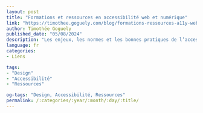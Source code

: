 ```yaml
---
layout: post
title: "Formations et ressources en accessibilité web et numérique"
link: "https://timothee.goguely.com/blog/formations-ressources-a11y-web-numerique"
author: Timothée Goguely
published_date: "05/08/2024"
description: "Les enjeux, les normes et les bonnes pratiques de l’accessibilité web (et numérique plus généralement) sont malheureusement encore trop méconnues par nombre d’enseignant·es et de profesionnel·les du design, du développement et de la rédaction web. N’ayant pas du tout été sensibilisé à ce sujet durant mes études, j’ai voulu progressivement monter en compétences ces dernières années, en suivant certaines formations et en parcourant livres, blogs, sites et autres ressources spécialisées. Afin d’encourager et de faciliter cet apprentissage par tout un chacun, je vous partage ici une sélection des meilleures d’entre elles."
language: fr
categories:
- Liens

tags:
- "Design"
- "Accessibilité"
- "Ressources"

og-tags: "Design, Accessibilité, Ressources"
permalink: /:categories/:year/:month/:day/:title/
---
```


